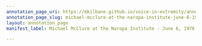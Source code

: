 ```yaml
---
annotation_page_uri: https://mkilbane.github.io/voice-in-extremity/annotations/michael-mcclure-at-the-naropa-institute-june-6-1976-canvas-1--.json
annotation_page_slug: michael-mcclure-at-the-naropa-institute-june-6-1976-canvas-1--
layout: annotation_page
manifest_label: Michael McClure at the Naropa Institute - June 6, 1976

---
```

